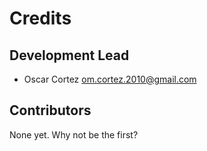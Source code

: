 Credits
=======

Development Lead
----------------

* Oscar Cortez <om.cortez.2010@gmail.com>

Contributors
------------

None yet. Why not be the first?
